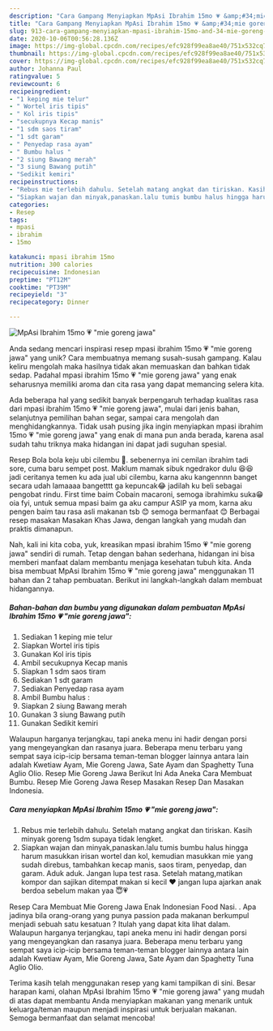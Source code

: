 ```yaml
---
description: "Cara Gampang Menyiapkan MpAsi Ibrahim 15mo 💗 &amp;#34;mie goreng jawa&amp;#34; Anti Gagal"
title: "Cara Gampang Menyiapkan MpAsi Ibrahim 15mo 💗 &amp;#34;mie goreng jawa&amp;#34; Anti Gagal"
slug: 913-cara-gampang-menyiapkan-mpasi-ibrahim-15mo-and-34-mie-goreng-jawa-and-34-anti-gagal
date: 2020-10-06T00:56:28.136Z
image: https://img-global.cpcdn.com/recipes/efc928f99ea8ae40/751x532cq70/mpasi-ibrahim-15mo-💗-mie-goreng-jawa-foto-resep-utama.jpg
thumbnail: https://img-global.cpcdn.com/recipes/efc928f99ea8ae40/751x532cq70/mpasi-ibrahim-15mo-💗-mie-goreng-jawa-foto-resep-utama.jpg
cover: https://img-global.cpcdn.com/recipes/efc928f99ea8ae40/751x532cq70/mpasi-ibrahim-15mo-💗-mie-goreng-jawa-foto-resep-utama.jpg
author: Johanna Paul
ratingvalue: 5
reviewcount: 6
recipeingredient:
- "1 keping mie telur"
- " Wortel iris tipis"
- " Kol iris tipis"
- "secukupnya Kecap manis"
- "1 sdm saos tiram"
- "1 sdt garam"
- " Penyedap rasa ayam"
- " Bumbu halus "
- "2 siung Bawang merah"
- "3 siung Bawang putih"
- "Sedikit kemiri"
recipeinstructions:
- "Rebus mie terlebih dahulu. Setelah matang angkat dan tiriskan. Kasih minyak goreng 1sdm supaya tidak lengket."
- "Siapkan wajan dan minyak,panaskan.lalu tumis bumbu halus hingga harum masukkan irisan wortel dan kol, kemudian masukkan mie yang sudah direbus, tambahkan kecap manis, saos tiram, penyedap, dan garam. Aduk aduk. Jangan lupa test rasa. Setelah matang,matikan kompor dan sajikan ditempat makan si kecil ❤ jangan lupa ajarkan anak berdoa sebelum makan yaa 😇💗"
categories:
- Resep
tags:
- mpasi
- ibrahim
- 15mo

katakunci: mpasi ibrahim 15mo 
nutrition: 300 calories
recipecuisine: Indonesian
preptime: "PT12M"
cooktime: "PT39M"
recipeyield: "3"
recipecategory: Dinner

---
```



![MpAsi Ibrahim 15mo 💗 &#34;mie goreng jawa&#34;](https://img-global.cpcdn.com/recipes/efc928f99ea8ae40/751x532cq70/mpasi-ibrahim-15mo-💗-mie-goreng-jawa-foto-resep-utama.jpg)

Anda sedang mencari inspirasi resep mpasi ibrahim 15mo 💗 &#34;mie goreng jawa&#34; yang unik? Cara membuatnya memang susah-susah gampang. Kalau keliru mengolah maka hasilnya tidak akan memuaskan dan bahkan tidak sedap. Padahal mpasi ibrahim 15mo 💗 &#34;mie goreng jawa&#34; yang enak seharusnya memiliki aroma dan cita rasa yang dapat memancing selera kita.

Ada beberapa hal yang sedikit banyak berpengaruh terhadap kualitas rasa dari mpasi ibrahim 15mo 💗 &#34;mie goreng jawa&#34;, mulai dari jenis bahan, selanjutnya pemilihan bahan segar, sampai cara mengolah dan menghidangkannya. Tidak usah pusing jika ingin menyiapkan mpasi ibrahim 15mo 💗 &#34;mie goreng jawa&#34; yang enak di mana pun anda berada, karena asal sudah tahu triknya maka hidangan ini dapat jadi suguhan spesial.

Resep Bola bola keju ubi cilembu 🍠. sebenernya ini cemilan ibrahim tadi sore, cuma baru sempet post. Maklum mamak sibuk ngedrakor dulu 😆😆 jadi ceritanya temen ku ada jual ubi cilembu, karna aku kangennnn banget secara udah lamaaaa bangetttt ga kepuncak😂 jadilah ku beli sebagai pengobat rindu. First time baim Cobain macaroni, semoga ibrahimku suka😁 oia fyi, untuk semua mpasi baim ga aku campur ASIP ya mom, karna aku pengen baim tau rasa asli makanan tsb 😊 semoga bermanfaat 😊 Berbagai resep masakan Masakan Khas Jawa, dengan langkah yang mudah dan praktis dimanapun.


Nah, kali ini kita coba, yuk, kreasikan mpasi ibrahim 15mo 💗 &#34;mie goreng jawa&#34; sendiri di rumah. Tetap dengan bahan sederhana, hidangan ini bisa memberi manfaat dalam membantu menjaga kesehatan tubuh kita. Anda bisa membuat MpAsi Ibrahim 15mo 💗 &#34;mie goreng jawa&#34; menggunakan 11 bahan dan 2 tahap pembuatan. Berikut ini langkah-langkah dalam membuat hidangannya.

<!--inarticleads1-->

##### Bahan-bahan dan bumbu yang digunakan dalam pembuatan MpAsi Ibrahim 15mo 💗 &#34;mie goreng jawa&#34;:

1. Sediakan 1 keping mie telur
1. Siapkan  Wortel iris tipis
1. Gunakan  Kol iris tipis
1. Ambil secukupnya Kecap manis
1. Siapkan 1 sdm saos tiram
1. Sediakan 1 sdt garam
1. Sediakan  Penyedap rasa ayam
1. Ambil  Bumbu halus :
1. Siapkan 2 siung Bawang merah
1. Gunakan 3 siung Bawang putih
1. Gunakan Sedikit kemiri


Walaupun harganya terjangkau, tapi aneka menu ini hadir dengan porsi yang mengeyangkan dan rasanya juara. Beberapa menu terbaru yang sempat saya icip-icip bersama teman-teman blogger lainnya antara lain adalah Kwetiaw Ayam, Mie Goreng Jawa, Sate Ayam dan Spaghetty Tuna Aglio Olio. Resep Mie Goreng Jawa Berikut Ini Ada Aneka Cara Membuat Bumbu. Resep Mie Goreng Jawa Resep Masakan Resep Dan Masakan Indonesia. 

<!--inarticleads2-->

##### Cara menyiapkan MpAsi Ibrahim 15mo 💗 &#34;mie goreng jawa&#34;:

1. Rebus mie terlebih dahulu. Setelah matang angkat dan tiriskan. Kasih minyak goreng 1sdm supaya tidak lengket.
1. Siapkan wajan dan minyak,panaskan.lalu tumis bumbu halus hingga harum masukkan irisan wortel dan kol, kemudian masukkan mie yang sudah direbus, tambahkan kecap manis, saos tiram, penyedap, dan garam. Aduk aduk. Jangan lupa test rasa. Setelah matang,matikan kompor dan sajikan ditempat makan si kecil ❤ jangan lupa ajarkan anak berdoa sebelum makan yaa 😇💗


Resep Cara Membuat Mie Goreng Jawa Enak Indonesian Food Nasi. . Apa jadinya bila orang-orang yang punya passion pada makanan berkumpul menjadi sebuah satu kesatuan ? Itulah yang dapat kita lihat dalam. Walaupun harganya terjangkau, tapi aneka menu ini hadir dengan porsi yang mengeyangkan dan rasanya juara. Beberapa menu terbaru yang sempat saya icip-icip bersama teman-teman blogger lainnya antara lain adalah Kwetiaw Ayam, Mie Goreng Jawa, Sate Ayam dan Spaghetty Tuna Aglio Olio. 

Terima kasih telah menggunakan resep yang kami tampilkan di sini. Besar harapan kami, olahan MpAsi Ibrahim 15mo 💗 &#34;mie goreng jawa&#34; yang mudah di atas dapat membantu Anda menyiapkan makanan yang menarik untuk keluarga/teman maupun menjadi inspirasi untuk berjualan makanan. Semoga bermanfaat dan selamat mencoba!
